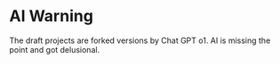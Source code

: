 # AI Warning
The draft projects are forked versions by Chat GPT o1.
AI is missing the point and got delusional.

